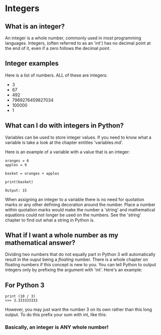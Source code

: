 # Integers

## What is an integer?

An integer is a whole number, commonly used in most programming languages. Integers, (often referred to as an 'int') has no decimal point at the end of it, even if a zero follows the decimal point. 

## Integer examples

Here is a list of numbers. ALL of these are integers:

- 3
- 67
- 492
- 7969276459827034
- 100000
- 1

## What can I do with integers in Python?

Variables can be used to store integer values. If you need to know what a variable is take a look at the chapter entitles 'variables.md'.

Here is an example of a variable with a value that is an integer:

<pre><code>oranges = 6
apples = 9

basket = oranges + apples

print(basket)

Output: 15</code></pre>

When assigning an integer to a variable there is no need for quotation marks or any other defining decoration around the number. Place a number within quotation marks would make the number a 'string' and mathematical equations could not longer be used on the numbers. See the 'string' chapter to find out what a string in Python is. 

## What if I want a whole number as my mathematical answer?

Dividing two numbers that do not equally part in Python 3 will automatically result in the ouput being a *floating* number. There is a whole chapter on floating numbers if this concept is new to you. You can tell Python to output integers only by prefixing the argument with 'int'. Here's an example:
## For Python 3

<pre><code>print (10 / 3)
>>> 3.333333333</code></pre>

However, you may just want the number 3 on its own rather than this long output. To do this prefix your sum with int, like this:



### Basically, an integer is ANY whole number!
